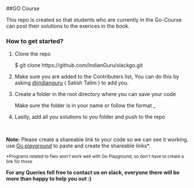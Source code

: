 ##GO Course

<p>This repo is created so that students who are currently in the Go-Course can post their solutions to the exerices in the book.</p>

### How to get started? </h4>
<ol>
  <li><p>Clone the repo</p>
      $ git clone https://github.com/IndianGuru/slackgo.git</li>
  <li><p>Make sure you are added to the Contributers list, You can do this by asking <a  href="http://github.com/IndianGuru">@indianguru</a> ( Satish Talim ) to add you.</p></li>
  <li><p>Create a folder in the root directory where you can save your code</p>
      <p>Make sure the folder is in your name or follow the format <surName>_<firstName></p>
  </li>
  <li>Lastly, add all you solutions to you folder and push to the repo</li>
</ol>
<br/>
<p><strong> Note:</strong> Please create a shareable link to your code so we can see it working.
<br/> use <a href="https://play.golang.org">Go playground</a> to paste and create the shareable links*.
</p>
<p><small>*Programs related to files won't work well with Go Playground, so don't have to create a link for those</small></p>

<p><strong>For any Queries fell free to contact us on slack, everyone there will be more than happy to help you out :)</strong></p>
